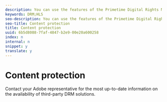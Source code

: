 ```yaml
---
description: You can use the features of the Primetime Digital Rights Management (DRM) system to provide secure access to your video content. Alternatively, you can use third-party DRM solutions as an alternative to Adobe's integrated solution. (For 2.5.1 / May 31st release, no DASH use cases.) With a DASH stream, you can also use Android's native Widevine DRM.
keywords: DRM;HLS
seo-description: You can use the features of the Primetime Digital Rights Management (DRM) system to provide secure access to your video content. Alternatively, you can use third-party DRM solutions as an alternative to Adobe's integrated solution. (For 2.5.1 / May 31st release, no DASH use cases.) With a DASH stream, you can also use Android's native Widevine DRM.
seo-title: Content protection
title: Content protection
uuid: 6b5d8088-7faf-4847-b2e9-00e20a600258
index: n
internal: n
snippet: y
translate: y
---
```


# Content protection

Contact your Adobe representative for the most up-to-date information on the availability of third-party DRM solutions.
